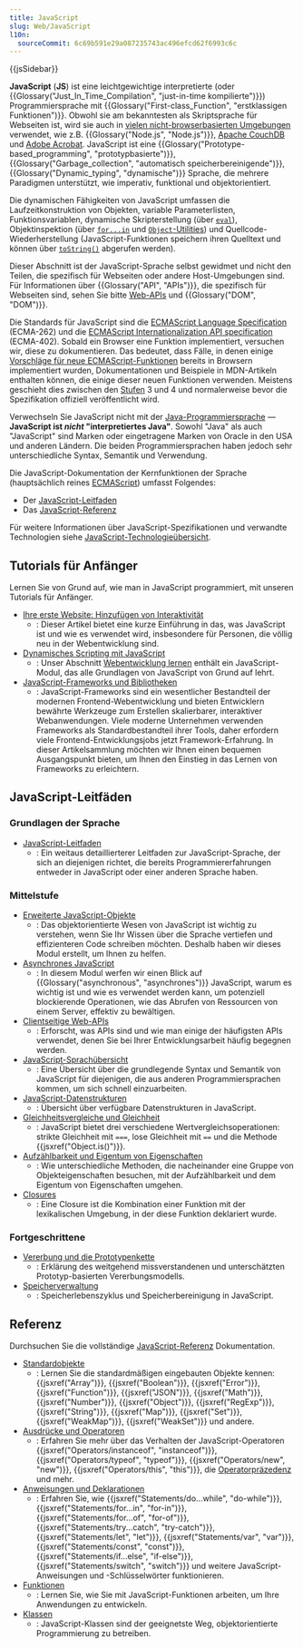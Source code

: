 ```yaml
---
title: JavaScript
slug: Web/JavaScript
l10n:
  sourceCommit: 6c69b591e29a087235743ac496efcd62f6993c6c
---
```


{{jsSidebar}}

**JavaScript** (**JS**) ist eine leichtgewichtige interpretierte (oder {{Glossary("Just_In_Time_Compilation", "just-in-time kompilierte")}}) Programmiersprache mit {{Glossary("First-class_Function", "erstklassigen Funktionen")}}. Obwohl sie am bekanntesten als Skriptsprache für Webseiten ist, wird sie auch in [vielen nicht-browserbasierten Umgebungen](https://en.wikipedia.org/wiki/JavaScript#Other_usage) verwendet, wie z.B. {{Glossary("Node.js", "Node.js")}}, [Apache CouchDB](https://couchdb.apache.org/) und [Adobe Acrobat](https://opensource.adobe.com/dc-acrobat-sdk-docs/acrobatsdk/). JavaScript ist eine {{Glossary("Prototype-based_programming", "prototypbasierte")}}, {{Glossary("Garbage_collection", "automatisch speicherbereinigende")}}, {{Glossary("Dynamic_typing", "dynamische")}} Sprache, die mehrere Paradigmen unterstützt, wie imperativ, funktional und objektorientiert.

Die dynamischen Fähigkeiten von JavaScript umfassen die Laufzeitkonstruktion von Objekten, variable Parameterlisten, Funktionsvariablen, dynamische Skripterstellung (über [`eval`](/de/docs/Web/JavaScript/Reference/Global_Objects/eval)), Objektinspektion (über [`for...in`](/de/docs/Web/JavaScript/Reference/Statements/for...in) und [`Object`-Utilities](/de/docs/Web/JavaScript/Reference/Global_Objects/Object#static_methods)) und Quellcode-Wiederherstellung (JavaScript-Funktionen speichern ihren Quelltext und können über [`toString()`](/de/docs/Web/JavaScript/Reference/Global_Objects/Function/toString) abgerufen werden).

Dieser Abschnitt ist der JavaScript-Sprache selbst gewidmet und nicht den Teilen, die spezifisch für Webseiten oder andere Host-Umgebungen sind. Für Informationen über {{Glossary("API", "APIs")}}, die spezifisch für Webseiten sind, sehen Sie bitte [Web-APIs](/de/docs/Web/API) und {{Glossary("DOM", "DOM")}}.

Die Standards für JavaScript sind die [ECMAScript Language Specification](https://tc39.es/ecma262/) (ECMA-262) und die [ECMAScript Internationalization API specification](https://tc39.es/ecma402/) (ECMA-402). Sobald ein Browser eine Funktion implementiert, versuchen wir, diese zu dokumentieren. Das bedeutet, dass Fälle, in denen einige [Vorschläge für neue ECMAScript-Funktionen](https://github.com/tc39/proposals) bereits in Browsern implementiert wurden, Dokumentationen und Beispiele in MDN-Artikeln enthalten können, die einige dieser neuen Funktionen verwenden. Meistens geschieht dies zwischen den [Stufen](https://tc39.es/process-document/) 3 und 4 und normalerweise bevor die Spezifikation offiziell veröffentlicht wird.

Verwechseln Sie JavaScript nicht mit der [Java-Programmiersprache](<https://en.wikipedia.org/wiki/Java_(programming_language)>) — **JavaScript ist _nicht_ "interpretiertes Java"**. Sowohl "Java" als auch "JavaScript" sind Marken oder eingetragene Marken von Oracle in den USA und anderen Ländern. Die beiden Programmiersprachen haben jedoch sehr unterschiedliche Syntax, Semantik und Verwendung.

Die JavaScript-Dokumentation der Kernfunktionen der Sprache (hauptsächlich reines [ECMAScript](/de/docs/Web/JavaScript/Reference/JavaScript_technologies_overview)) umfasst Folgendes:

- Der [JavaScript-Leitfaden](/de/docs/Web/JavaScript/Guide)
- Das [JavaScript-Referenz](/de/docs/Web/JavaScript/Reference)

Für weitere Informationen über JavaScript-Spezifikationen und verwandte Technologien siehe [JavaScript-Technologieübersicht](/de/docs/Web/JavaScript/Reference/JavaScript_technologies_overview).

## Tutorials für Anfänger

Lernen Sie von Grund auf, wie man in JavaScript programmiert, mit unseren Tutorials für Anfänger.

- [Ihre erste Website: Hinzufügen von Interaktivität](/de/docs/Learn_web_development/Getting_started/Your_first_website/Adding_interactivity)
  - : Dieser Artikel bietet eine kurze Einführung in das, was JavaScript ist und wie es verwendet wird, insbesondere für Personen, die völlig neu in der Webentwicklung sind.
- [Dynamisches Scripting mit JavaScript](/de/docs/Learn_web_development/Core/Scripting)
  - : Unser Abschnitt [Webentwicklung lernen](/de/docs/Learn_web_development) enthält ein JavaScript-Modul, das alle Grundlagen von JavaScript von Grund auf lehrt.
- [JavaScript-Frameworks und Bibliotheken](/de/docs/Learn_web_development/Core/Frameworks_libraries)
  - : JavaScript-Frameworks sind ein wesentlicher Bestandteil der modernen Frontend-Webentwicklung und bieten Entwicklern bewährte Werkzeuge zum Erstellen skalierbarer, interaktiver Webanwendungen. Viele moderne Unternehmen verwenden Frameworks als Standardbestandteil ihrer Tools, daher erfordern viele Frontend-Entwicklungsjobs jetzt Framework-Erfahrung. In dieser Artikelsammlung möchten wir Ihnen einen bequemen Ausgangspunkt bieten, um Ihnen den Einstieg in das Lernen von Frameworks zu erleichtern.

## JavaScript-Leitfäden

### Grundlagen der Sprache

- [JavaScript-Leitfaden](/de/docs/Web/JavaScript/Guide)
  - : Ein weitaus detaillierterer Leitfaden zur JavaScript-Sprache, der sich an diejenigen richtet, die bereits Programmiererfahrungen entweder in JavaScript oder einer anderen Sprache haben.

### Mittelstufe

- [Erweiterte JavaScript-Objekte](/de/docs/Learn_web_development/Extensions/Advanced_JavaScript_objects)
  - : Das objektorientierte Wesen von JavaScript ist wichtig zu verstehen, wenn Sie Ihr Wissen über die Sprache vertiefen und effizienteren Code schreiben möchten. Deshalb haben wir dieses Modul erstellt, um Ihnen zu helfen.
- [Asynchrones JavaScript](/de/docs/Learn_web_development/Extensions/Async_JS)
  - : In diesem Modul werfen wir einen Blick auf {{Glossary("asynchronous", "asynchrones")}} JavaScript, warum es wichtig ist und wie es verwendet werden kann, um potenziell blockierende Operationen, wie das Abrufen von Ressourcen von einem Server, effektiv zu bewältigen.
- [Clientseitige Web-APIs](/de/docs/Learn_web_development/Extensions/Client-side_APIs)
  - : Erforscht, was APIs sind und wie man einige der häufigsten APIs verwendet, denen Sie bei Ihrer Entwicklungsarbeit häufig begegnen werden.
- [JavaScript-Sprachübersicht](/de/docs/Web/JavaScript/Guide/Language_overview)
  - : Eine Übersicht über die grundlegende Syntax und Semantik von JavaScript für diejenigen, die aus anderen Programmiersprachen kommen, um sich schnell einzuarbeiten.
- [JavaScript-Datenstrukturen](/de/docs/Web/JavaScript/Guide/Data_structures)
  - : Übersicht über verfügbare Datenstrukturen in JavaScript.
- [Gleichheitsvergleiche und Gleichheit](/de/docs/Web/JavaScript/Guide/Equality_comparisons_and_sameness)
  - : JavaScript bietet drei verschiedene Wertvergleichsoperationen: strikte Gleichheit mit `===`, lose Gleichheit mit `==` und die Methode {{jsxref("Object.is()")}}.
- [Aufzählbarkeit und Eigentum von Eigenschaften](/de/docs/Web/JavaScript/Guide/Enumerability_and_ownership_of_properties)
  - : Wie unterschiedliche Methoden, die nacheinander eine Gruppe von Objekteigenschaften besuchen, mit der Aufzählbarkeit und dem Eigentum von Eigenschaften umgehen.
- [Closures](/de/docs/Web/JavaScript/Guide/Closures)
  - : Eine Closure ist die Kombination einer Funktion mit der lexikalischen Umgebung, in der diese Funktion deklariert wurde.

### Fortgeschrittene

- [Vererbung und die Prototypenkette](/de/docs/Web/JavaScript/Guide/Inheritance_and_the_prototype_chain)
  - : Erklärung des weitgehend missverstandenen und unterschätzten Prototyp-basierten Vererbungsmodells.
- [Speicherverwaltung](/de/docs/Web/JavaScript/Guide/Memory_management)
  - : Speicherlebenszyklus und Speicherbereinigung in JavaScript.

## Referenz

Durchsuchen Sie die vollständige [JavaScript-Referenz](/de/docs/Web/JavaScript/Reference) Dokumentation.

- [Standardobjekte](/de/docs/Web/JavaScript/Reference/Global_Objects)
  - : Lernen Sie die standardmäßigen eingebauten Objekte kennen: {{jsxref("Array")}}, {{jsxref("Boolean")}}, {{jsxref("Error")}}, {{jsxref("Function")}}, {{jsxref("JSON")}}, {{jsxref("Math")}}, {{jsxref("Number")}}, {{jsxref("Object")}}, {{jsxref("RegExp")}}, {{jsxref("String")}}, {{jsxref("Map")}}, {{jsxref("Set")}}, {{jsxref("WeakMap")}}, {{jsxref("WeakSet")}} und andere.
- [Ausdrücke und Operatoren](/de/docs/Web/JavaScript/Reference/Operators)
  - : Erfahren Sie mehr über das Verhalten der JavaScript-Operatoren {{jsxref("Operators/instanceof", "instanceof")}}, {{jsxref("Operators/typeof", "typeof")}}, {{jsxref("Operators/new", "new")}}, {{jsxref("Operators/this", "this")}}, die [Operatorpräzedenz](/de/docs/Web/JavaScript/Reference/Operators/Operator_precedence) und mehr.
- [Anweisungen und Deklarationen](/de/docs/Web/JavaScript/Reference/Statements)
  - : Erfahren Sie, wie {{jsxref("Statements/do...while", "do-while")}}, {{jsxref("Statements/for...in", "for-in")}}, {{jsxref("Statements/for...of", "for-of")}}, {{jsxref("Statements/try...catch", "try-catch")}}, {{jsxref("Statements/let", "let")}}, {{jsxref("Statements/var", "var")}}, {{jsxref("Statements/const", "const")}}, {{jsxref("Statements/if...else", "if-else")}}, {{jsxref("Statements/switch", "switch")}} und weitere JavaScript-Anweisungen und -Schlüsselwörter funktionieren.
- [Funktionen](/de/docs/Web/JavaScript/Reference/Functions)
  - : Lernen Sie, wie Sie mit JavaScript-Funktionen arbeiten, um Ihre Anwendungen zu entwickeln.
- [Klassen](/de/docs/Web/JavaScript/Reference/Classes)
  - : JavaScript-Klassen sind der geeignetste Weg, objektorientierte Programmierung zu betreiben.
